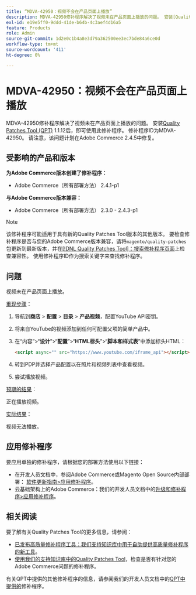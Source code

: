 ```yaml
---
title: “MDVA-42950：视频不会在产品页面上播放”
description: MDVA-42950修补程序解决了视频未在产品页面上播放的问题。 安装[Quality Patches Tool (QPT)](/help/announcements/adobe-commerce-announcements/magento-quality-patches-released-new-tool-to-self-serve-quality-patches.md) 1.1.12后，即可使用此修补程序。 修补程序ID为MDVA-42950。 请注意，该问题计划在Adobe Commerce 2.4.5中修复。
exl-id: e19e5ff0-9ddd-41de-b64b-4c3aef4d16a5
feature: Products
role: Admin
source-git-commit: 1d2e0c1b4a8e3d79a362500ee3ec7bde84a6ce0d
workflow-type: tm+mt
source-wordcount: '411'
ht-degree: 0%

---
```


# MDVA-42950：视频不会在产品页面上播放

MDVA-42950修补程序解决了视频未在产品页面上播放的问题。 安装[Quality Patches Tool (QPT)](/help/announcements/adobe-commerce-announcements/magento-quality-patches-released-new-tool-to-self-serve-quality-patches.md) 1.1.12后，即可使用此修补程序。 修补程序ID为MDVA-42950。 请注意，该问题计划在Adobe Commerce 2.4.5中修复。

## 受影响的产品和版本

**为Adobe Commerce版本创建了修补程序：**

* Adobe Commerce（所有部署方法） 2.4.1-p1

**与Adobe Commerce版本兼容：**

* Adobe Commerce（所有部署方法） 2.3.0 - 2.4.3-p1

>[!NOTE]
>
>该修补程序可能适用于具有新的Quality Patches Tool版本的其他版本。 要检查修补程序是否与您的Adobe Commerce版本兼容，请将`magento/quality-patches`包更新到最新版本，并在[[!DNL Quality Patches Tool]：搜索修补程序页面](https://devdocs.magento.com/quality-patches/tool.html#patch-grid)上检查兼容性。 使用修补程序ID作为搜索关键字来查找修补程序。

## 问题

视频未在产品页面上播放。

<u>重现步骤</u>：

1. 导航到&#x200B;**商店** > **配置** > **目录** > **产品视频**，配置YouTube API密钥。
1. 将来自YouTube的视频添加到任何可配置父项的简单产品中。
1. 在“内容”>“**设计**”>“**配置**”>“**HTML标头**”>“**脚本和样式表**”中添加标头HTML：

   ```HTML
   <script async="" src="https://www.youtube.com/iframe_api"></script>`
   ```

1. 转到PDP并选择产品配置以在照片和视频列表中查看视频。
1. 尝试播放视频。

<u>预期的结果</u>：

正在播放视频。

<u>实际结果</u>：

视频无法播放。

## 应用修补程序

要应用单独的修补程序，请根据您的部署方法使用以下链接：

* 在开发人员文档中，参阅Adobe Commerce或Magento Open Source内部部署： [软件更新指南>应用修补程序](https://devdocs.magento.com/guides/v2.4/comp-mgr/patching/mqp.html)。
* 云基础架构上的Adobe Commerce：我们的开发人员文档中的[升级和修补程序>应用修补程序](https://devdocs.magento.com/cloud/project/project-patch.html)。

## 相关阅读

要了解有关Quality Patches Tool的更多信息，请参阅：

* [已发布高质量修补程序工具：我们支持知识库中用于自助提供高质量修补程序的新工具](/help/announcements/adobe-commerce-announcements/magento-quality-patches-released-new-tool-to-self-serve-quality-patches.md)。
* [使用我们的支持知识库中的Quality Patches Tool](/help/support-tools/patches-available-in-qpt-tool/check-patch-for-magento-issue-with-magento-quality-patches.md)，检查是否有针对您的Adobe Commerce问题的修补程序。

有关QPT中提供的其他修补程序的信息，请参阅我们的开发人员文档中的[QPT中提供的](https://devdocs.magento.com/quality-patches/tool.html#patch-grid)修补程序。
